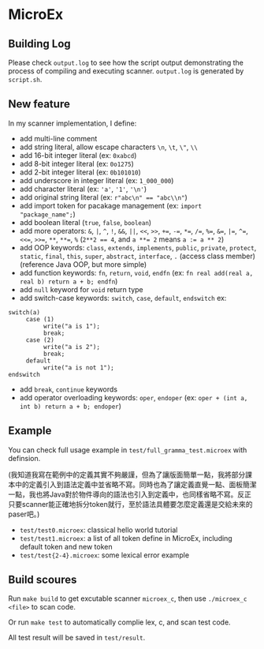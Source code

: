 # MicroEx

## Building Log
Please check `output.log` to see how the script output demonstrating the process of compiling and executing scanner.
`output.log` is generated by `script.sh`.

## New feature
In my scanner implementation, I define:
 - add multi-line comment
 - add string literal, allow escape characters `\n`, `\t`, `\"`, `\\`
 - add 16-bit integer literal 
      (ex: `0xabcd`)
 - add 8-bit integer literal
      (ex: `0o1275`)
 - add 2-bit integer literal
      (ex: `0b101010`)
 - add underscore in integer literal
      (ex: `1_000_000`)
 - add character literal
      (ex: `'a'`, `'1'`, `'\n'`)
 - add original string literal
      (ex: `r"abc\n" == "abc\\n"`)
 - add import token for pacakage management
      (ex: `import "package_name";`)
 - add boolean literal
      (`true`, `false`, `boolean`)
 - add more operators:
      `&`, `|`, `^`, `!`, `&&`, `||`, `<<`, 
      `>>`, `+=`, `-=`, `*=`, `/=`, `%=`, `&=`, 
      `|=`, `^=`, `<<=`, `>>=`, `**`, `**=`, `%`
      (`2**2 == 4`, and `a **= 2` means `a := a ** 2`)
 - add OOP keywords: `class`, `extends`, `implements`, `public`, `private`, `protect`, 
                     `static`, `final`, `this`, `super`, `abstract`, `interface`, `.` (access class member)
                     (reference Java OOP, but more simple)
 - add function keywords: `fn`, `return`, `void`, `endfn`
      (ex: `fn real add(real a, real b) return a + b; endfn`)
 - add `null` keyword for `void` return type
 - add switch-case keywords: `switch`, `case`, `default`, `endswitch`
      ex:
```
switch(a)
     case (1) 
          write("a is 1"); 
          break;
     case (2)
          write("a is 2");
          break;
     default 
          write("a is not 1");
endswitch
```
 - add `break`, `continue` keywords
 - add operator overloading keywords: `oper`, `endoper`
      (ex: `oper + (int a, int b) return a + b; endoper`)

## Example
You can check full usage example in `test/full_gramma_test.microex` with definsion.

(我知道我寫在範例中的定義其實不夠嚴謹，但為了讓版面簡單一點，我將部分課本中的定義引入到語法定義中並省略不寫。同時也為了讓定義直覺一點、面板簡潔一點，我也將Java對於物件導向的語法也引入到定義中，也同樣省略不寫。反正只要scanner能正確地拆分token就行，至於語法具體要怎麼定義還是交給未來的paser吧。)

 - `test/test0.microex`:
 classical hello world tutorial
 - `test/test1.microex`:
 a list of all token define in MicroEx, including default token and new token
 - `test/test{2-4}.microex`:
 some lexical error example

 ## Build scoures
 Run `make build` to get excutable scanner `microex_c`, then use `./microex_c <file>` to scan code.

 Or run `make test` to automatically complie lex, c, and scan test code.

 All test result will be saved in `test/result`.
